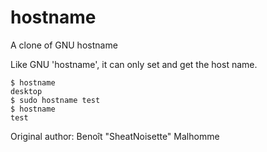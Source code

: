 # hostname

A clone of GNU hostname

Like GNU 'hostname', it can only set and get the host name.
```
$ hostname
desktop
$ sudo hostname test
$ hostname
test
```

Original author:
Benoît "SheatNoisette" Malhomme